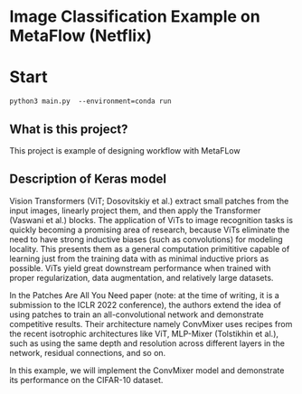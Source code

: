 # Image Classification Example on MetaFlow (Netflix)
# Start
```
python3 main.py  --environment=conda run 
```
## What is this project?
This project is example of designing workflow with MetaFLow 

## Description of Keras model
Vision Transformers (ViT; Dosovitskiy et al.) extract small patches from the input images, linearly project them, and then apply the Transformer (Vaswani et al.) blocks. The application of ViTs to image recognition tasks is quickly becoming a promising area of research, because ViTs eliminate the need to have strong inductive biases (such as convolutions) for modeling locality. This presents them as a general computation primititive capable of learning just from the training data with as minimal inductive priors as possible. ViTs yield great downstream performance when trained with proper regularization, data augmentation, and relatively large datasets.

In the Patches Are All You Need paper (note: at the time of writing, it is a submission to the ICLR 2022 conference), the authors extend the idea of using patches to train an all-convolutional network and demonstrate competitive results. Their architecture namely ConvMixer uses recipes from the recent isotrophic architectures like ViT, MLP-Mixer (Tolstikhin et al.), such as using the same depth and resolution across different layers in the network, residual connections, and so on.

In this example, we will implement the ConvMixer model and demonstrate its performance on the CIFAR-10 dataset.
